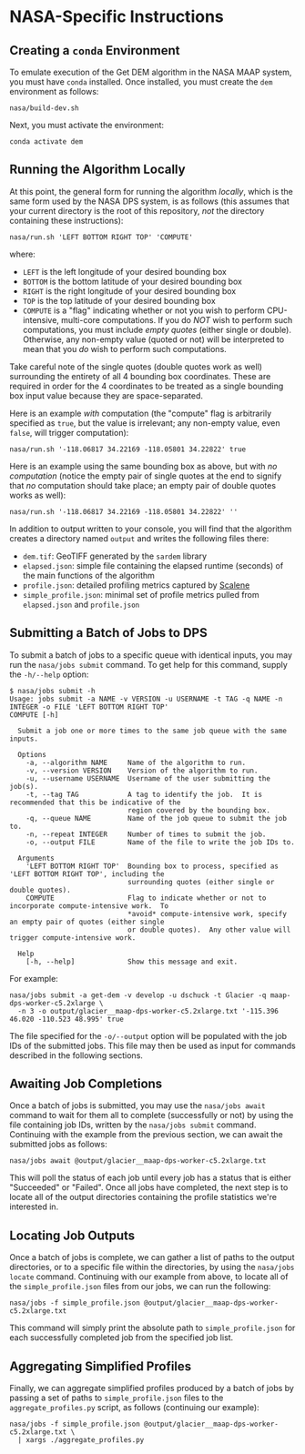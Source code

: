 # NASA-Specific Instructions

## Creating a `conda` Environment

To emulate execution of the Get DEM algorithm in the NASA MAAP system, you must
have `conda` installed.  Once installed, you must create the `dem` environment
as follows:

```plain
nasa/build-dev.sh
```

Next, you must activate the environment:

```plain
conda activate dem
```

## Running the Algorithm Locally

At this point, the general form for running the algorithm _locally_, which is
the same form used by the NASA DPS system, is as follows (this assumes that your
current directory is the root of this repository, _not_ the directory containing
these instructions):

```plain
nasa/run.sh 'LEFT BOTTOM RIGHT TOP' 'COMPUTE'
```

where:

- `LEFT` is the left longitude of your desired bounding box
- `BOTTOM` is the bottom latitude of your desired bounding box
- `RIGHT` is the right longitude of your desired bounding box
- `TOP` is the top latitude of your desired bounding box
- `COMPUTE` is a "flag" indicating whether or not you wish to perform
  CPU-intensive, multi-core computations.  If you do _NOT_ wish to perform such
  computations, you must include _empty quotes_ (either single or double).
  Otherwise, any non-empty value (quoted or not) will be interpreted to mean
  that you _do_ wish to perform such computations.

Take careful note of the single quotes (double quotes work as well) surrounding
the entirety of all 4 bounding box coordinates.  These are required in order for
the 4 coordinates to be treated as a single bounding box input value because
they are space-separated.

Here is an example _with_ computation (the "compute" flag is arbitrarily
specified as `true`, but the value is irrelevant; any non-empty value, even
`false`, will trigger computation):

```plain
nasa/run.sh '-118.06817 34.22169 -118.05801 34.22822' true
```

Here is an example using the same bounding box as above, but with _no
computation_ (notice the empty pair of single quotes at the end to signify that
_no_ computation should take place; an empty pair of double quotes works as
well):

```plain
nasa/run.sh '-118.06817 34.22169 -118.05801 34.22822' ''
```

In addition to output written to your console, you will find that the algorithm
creates a directory named `output` and writes the following files there:

- `dem.tif`: GeoTIFF generated by the `sardem` library
- `elapsed.json`: simple file containing the elapsed runtime (seconds) of the
  main functions of the algorithm
- `profile.json`: detailed profiling metrics captured by
  [Scalene](https://github.com/plasma-umass/scalene)
- `simple_profile.json`: minimal set of profile metrics pulled from
  `elapsed.json` and `profile.json`

## Submitting a Batch of Jobs to DPS

To submit a batch of jobs to a specific queue with identical inputs, you may
run the `nasa/jobs submit` command.  To get help for this command, supply the
`-h/--help` option:

```plain
$ nasa/jobs submit -h
Usage: jobs submit -a NAME -v VERSION -u USERNAME -t TAG -q NAME -n INTEGER -o FILE 'LEFT BOTTOM RIGHT TOP'
COMPUTE [-h]

  Submit a job one or more times to the same job queue with the same inputs.

  Options
    -a, --algorithm NAME     Name of the algorithm to run.
    -v, --version VERSION    Version of the algorithm to run.
    -u, --username USERNAME  Username of the user submitting the job(s).
    -t, --tag TAG            A tag to identify the job.  It is recommended that this be indicative of the
                             region covered by the bounding box.
    -q, --queue NAME         Name of the job queue to submit the job to.
    -n, --repeat INTEGER     Number of times to submit the job.
    -o, --output FILE        Name of the file to write the job IDs to.

  Arguments
    'LEFT BOTTOM RIGHT TOP'  Bounding box to process, specified as 'LEFT BOTTOM RIGHT TOP', including the
                             surrounding quotes (either single or double quotes).
    COMPUTE                  Flag to indicate whether or not to incorporate compute-intensive work.  To
                             *avoid* compute-intensive work, specify an empty pair of quotes (either single
                             or double quotes).  Any other value will trigger compute-intensive work.

  Help
    [-h, --help]             Show this message and exit.
```

For example:

```plain
nasa/jobs submit -a get-dem -v develop -u dschuck -t Glacier -q maap-dps-worker-c5.2xlarge \
  -n 3 -o output/glacier__maap-dps-worker-c5.2xlarge.txt '-115.396 46.020 -110.523 48.995' true
```

The file specified for the `-o/--output` option will be populated with the job
IDs of the submitted jobs.  This file may then be used as input for commands
described in the following sections.

## Awaiting Job Completions

Once a batch of jobs is submitted, you may use the `nasa/jobs await` command to
wait for them all to complete (successfully or not) by using the file containing
job IDs, written by the `nasa/jobs submit` command.  Continuing with the example
from the previous section, we can await the submitted jobs as follows:

```plain
nasa/jobs await @output/glacier__maap-dps-worker-c5.2xlarge.txt
```

This will poll the status of each job until every job has a status that is
either "Succeeded" or "Failed".  Once all jobs have completed, the next step is
to locate all of the output directories containing the profile statistics we're
interested in.

## Locating Job Outputs

Once a batch of jobs is complete, we can gather a list of paths to the output
directories, or to a specific file within the directories, by using the
`nasa/jobs locate` command.  Continuing with our example from above, to locate
all of the `simple_profile.json` files from our jobs, we can run the following:

```plain
nasa/jobs -f simple_profile.json @output/glacier__maap-dps-worker-c5.2xlarge.txt
```

This command will simply print the absolute path to `simple_profile.json` for
each successfully completed job from the specified job list.

## Aggregating Simplified Profiles

Finally, we can aggregate simplified profiles produced by a batch of jobs by
passing a set of paths to `simple_profile.json` files to the
`aggregate_profiles.py` script, as follows (continuing our example):

```plain
nasa/jobs -f simple_profile.json @output/glacier__maap-dps-worker-c5.2xlarge.txt \
  | xargs ./aggregate_profiles.py
```
